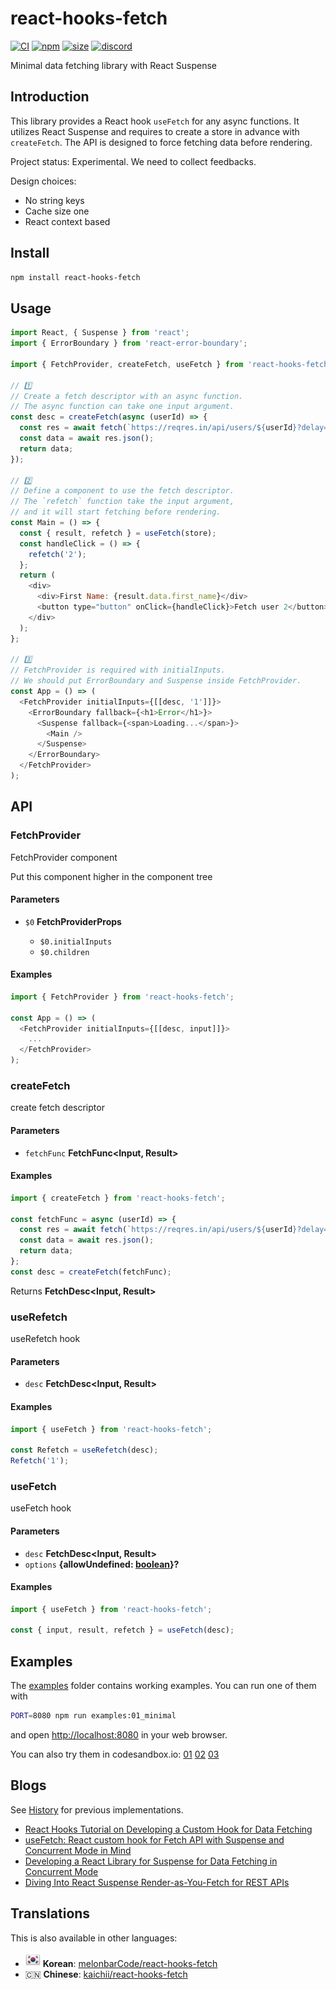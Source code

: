 # react-hooks-fetch

[![CI](https://img.shields.io/github/workflow/status/dai-shi/react-hooks-fetch/CI)](https://github.com/dai-shi/react-hooks-fetch/actions?query=workflow%3ACI)
[![npm](https://img.shields.io/npm/v/react-hooks-fetch)](https://www.npmjs.com/package/react-hooks-fetch)
[![size](https://img.shields.io/bundlephobia/minzip/react-hooks-fetch)](https://bundlephobia.com/result?p=react-hooks-fetch)
[![discord](https://img.shields.io/discord/627656437971288081)](https://discord.gg/MrQdmzd)

Minimal data fetching library with React Suspense

## Introduction

This library provides a React hook `useFetch` for any async functions.
It utilizes React Suspense and requires to create
a store in advance with `createFetch`.
The API is designed to force fetching data before rendering.

Project status: Experimental. We need to collect feedbacks.

Design choices:

*   No string keys
*   Cache size one
*   React context based

## Install

```bash
npm install react-hooks-fetch
```

## Usage

```javascript
import React, { Suspense } from 'react';
import { ErrorBoundary } from 'react-error-boundary';

import { FetchProvider, createFetch, useFetch } from 'react-hooks-fetch';

// 1️⃣
// Create a fetch descriptor with an async function.
// The async function can take one input argument.
const desc = createFetch(async (userId) => {
  const res = await fetch(`https://reqres.in/api/users/${userId}?delay=3`);
  const data = await res.json();
  return data;
});

// 2️⃣
// Define a component to use the fetch descriptor.
// The `refetch` function take the input argument,
// and it will start fetching before rendering.
const Main = () => {
  const { result, refetch } = useFetch(store);
  const handleClick = () => {
    refetch('2');
  };
  return (
    <div>
      <div>First Name: {result.data.first_name}</div>
      <button type="button" onClick={handleClick}>Fetch user 2</button>
    </div>
  );
};

// 3️⃣
// FetchProvider is required with initialInputs.
// We should put ErrorBoundary and Suspense inside FetchProvider.
const App = () => (
  <FetchProvider initialInputs={[[desc, '1']]}>
    <ErrorBoundary fallback={<h1>Error</h1>}>
      <Suspense fallback={<span>Loading...</span>}>
        <Main />
      </Suspense>
    </ErrorBoundary>
  </FetchProvider>
);
```

## API

<!-- Generated by documentation.js. Update this documentation by updating the source code. -->

### FetchProvider

FetchProvider component

Put this component higher in the component tree

#### Parameters

*   `$0` **FetchProviderProps** 

    *   `$0.initialInputs`  
    *   `$0.children`  

#### Examples

```javascript
import { FetchProvider } from 'react-hooks-fetch';

const App = () => (
  <FetchProvider initialInputs={[[desc, input]]}>
    ...
  </FetchProvider>
);
```

### createFetch

create fetch descriptor

#### Parameters

*   `fetchFunc` **FetchFunc\<Input, Result>** 

#### Examples

```javascript
import { createFetch } from 'react-hooks-fetch';

const fetchFunc = async (userId) => {
  const res = await fetch(`https://reqres.in/api/users/${userId}?delay=3`));
  const data = await res.json();
  return data;
};
const desc = createFetch(fetchFunc);
```

Returns **FetchDesc\<Input, Result>** 

### useRefetch

useRefetch hook

#### Parameters

*   `desc` **FetchDesc\<Input, Result>** 

#### Examples

```javascript
import { useFetch } from 'react-hooks-fetch';

const Refetch = useRefetch(desc);
Refetch('1');
```

### useFetch

useFetch hook

#### Parameters

*   `desc` **FetchDesc\<Input, Result>** 
*   `options` **{allowUndefined: [boolean](https://developer.mozilla.org/docs/Web/JavaScript/Reference/Global_Objects/Boolean)}?** 

#### Examples

```javascript
import { useFetch } from 'react-hooks-fetch';

const { input, result, refetch } = useFetch(desc);
```

## Examples

The [examples](examples) folder contains working examples.
You can run one of them with

```bash
PORT=8080 npm run examples:01_minimal
```

and open <http://localhost:8080> in your web browser.

You can also try them in codesandbox.io:
[01](https://codesandbox.io/s/github/dai-shi/react-hooks-fetch/tree/main/examples/01\_minimal)
[02](https://codesandbox.io/s/github/dai-shi/react-hooks-fetch/tree/main/examples/02\_typescript)
[03](https://codesandbox.io/s/github/dai-shi/react-hooks-fetch/tree/main/examples/03\_noinit)

## Blogs

See [History](./HISTORY.md) for previous implementations.

*   [React Hooks Tutorial on Developing a Custom Hook for Data Fetching](https://blog.axlight.com/posts/react-hooks-tutorial-on-developing-a-custom-hook-for-data-fetching/)
*   [useFetch: React custom hook for Fetch API with Suspense and Concurrent Mode in Mind](https://blog.axlight.com/posts/usefetch-react-custom-hook-for-fetch-api-with-suspense-and-concurrent-mode-in-mind/)
*   [Developing a React Library for Suspense for Data Fetching in Concurrent Mode](https://blog.axlight.com/posts/developing-a-react-library-for-suspense-for-data-fetching-in-concurrent-mode/)
*   [Diving Into React Suspense Render-as-You-Fetch for REST APIs](https://blog.axlight.com/posts/diving-into-react-suspense-render-as-you-fetch-for-rest-apis/)

## Translations

This is also available in other languages:

*   ![ko](https://raw.githubusercontent.com/gosquared/flags/master/flags/flags/shiny/24/South-Korea.png) **Korean**: [melonbarCode/react-hooks-fetch](https://github.com/melonbarCode/react-hooks-fetch)
*   :cn: **Chinese**: [kaichii/react-hooks-fetch](https://github.com/kaichii/react-hooks-fetch/blob/main/README-zh.md)
